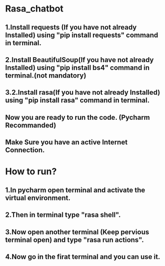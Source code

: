 # Rasa_chatbot
## 1.Install requests (If you have not already Installed) using "pip install requests" command in terminal.
## 2.Install BeautifulSoup(If you have not already Installed) using "pip install bs4" command in terminal.(not mandatory)
## 3.2.Install rasa(If you have not already Installed) using "pip install rasa" command in terminal.

## Now you are ready to run the code. (Pycharm Recommanded)
## Make Sure you have an active Internet Connection.


# How to run?
## 1.In pycharm open terminal and activate the virtual environment.
## 2.Then in terminal type "rasa shell".
## 3.Now open another terminal (Keep pervious terminal open) and type "rasa run actions".
## 4.Now go in the firat terminal and you can use it.
